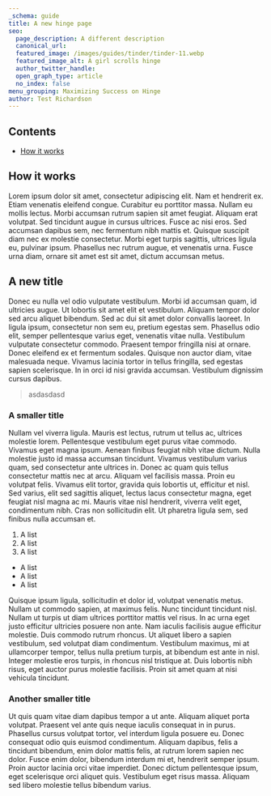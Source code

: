 ```yaml
---
_schema: guide
title: A new hinge page
seo:
  page_description: A different description
  canonical_url:
  featured_image: /images/guides/tinder/tinder-11.webp
  featured_image_alt: A girl scrolls hinge
  author_twitter_handle:
  open_graph_type: article
  no_index: false
menu_grouping: Maximizing Success on Hinge
author: Test Richardson
---
```

## Contents

* [How it works](#how-it-works)

## How it works

Lorem ipsum dolor sit amet, consectetur adipiscing elit. Nam et hendrerit ex. Etiam venenatis eleifend congue. Curabitur eu porttitor massa. Nullam eu mollis lectus. Morbi accumsan rutrum sapien sit amet feugiat. Aliquam erat volutpat. Sed tincidunt augue in cursus ultrices. Fusce ac nisi eros. Sed accumsan dapibus sem, nec fermentum nibh mattis et. Quisque suscipit diam nec ex molestie consectetur. Morbi eget turpis sagittis, ultrices ligula eu, pulvinar ipsum. Phasellus nec rutrum augue, et venenatis urna. Fusce urna diam, ornare sit amet est sit amet, dictum accumsan metus.

## A new title

Donec eu nulla vel odio vulputate vestibulum. Morbi id accumsan quam, id ultricies augue. Ut lobortis sit amet elit et vestibulum. Aliquam tempor dolor sed arcu aliquet bibendum. Sed ac dui sit amet dolor convallis laoreet. In ligula ipsum, consectetur non sem eu, pretium egestas sem. Phasellus odio elit, semper pellentesque varius eget, venenatis vitae nulla. Vestibulum vulputate consectetur commodo. Praesent tempor fringilla nisi at ornare. Donec eleifend ex et fermentum sodales. Quisque non auctor diam, vitae malesuada neque. Vivamus lacinia tortor in tellus fringilla, sed egestas sapien scelerisque. In in orci id nisi gravida accumsan. Vestibulum dignissim cursus dapibus.

> asdasdasd

### A smaller title

Nullam vel viverra ligula. Mauris est lectus, rutrum ut tellus ac, ultrices molestie lorem. Pellentesque vestibulum eget purus vitae commodo. Vivamus eget magna ipsum. Aenean finibus feugiat nibh vitae dictum. Nulla molestie justo id massa accumsan tincidunt. Vivamus vestibulum varius quam, sed consectetur ante ultrices in. Donec ac quam quis tellus consectetur mattis nec at arcu. Aliquam vel facilisis massa. Proin eu volutpat felis. Vivamus elit tortor, gravida quis lobortis ut, efficitur et nisl. Sed varius, elit sed sagittis aliquet, lectus lacus consectetur magna, eget feugiat nisl magna ac mi. Mauris vitae nisl hendrerit, viverra velit eget, condimentum nibh. Cras non sollicitudin elit. Ut pharetra ligula sem, sed finibus nulla accumsan et.

1. A list
2. A list
3. A list

* A list
* A list
* A list

Quisque ipsum ligula, sollicitudin et dolor id, volutpat venenatis metus. Nullam ut commodo sapien, at maximus felis. Nunc tincidunt tincidunt nisl. Nullam ut turpis ut diam ultrices porttitor mattis vel risus. In ac urna eget justo efficitur ultricies posuere non ante. Nam iaculis facilisis augue efficitur molestie. Duis commodo rutrum rhoncus. Ut aliquet libero a sapien vestibulum, sed volutpat diam condimentum. Vestibulum maximus, mi at ullamcorper tempor, tellus nulla pretium turpis, at bibendum est ante in nisl. Integer molestie eros turpis, in rhoncus nisl tristique at. Duis lobortis nibh risus, eget auctor purus molestie facilisis. Proin sit amet quam at nisi vehicula tincidunt.

### Another smaller title

Ut quis quam vitae diam dapibus tempor a ut ante. Aliquam aliquet porta volutpat. Praesent vel ante quis neque iaculis consequat in in purus. Phasellus cursus volutpat tortor, vel interdum ligula posuere eu. Donec consequat odio quis euismod condimentum. Aliquam dapibus, felis a tincidunt bibendum, enim dolor mattis felis, at rutrum lorem sapien nec dolor. Fusce enim dolor, bibendum interdum mi et, hendrerit semper ipsum. Proin auctor lacinia orci vitae imperdiet. Donec dictum pellentesque ipsum, eget scelerisque orci aliquet quis. Vestibulum eget risus massa. Aliquam sed libero molestie tellus bibendum varius.